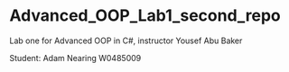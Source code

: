 # Advanced_OOP_Lab1_second_repo
Lab one for Advanced OOP in C#, instructor Yousef Abu Baker

Student: Adam Nearing W0485009
